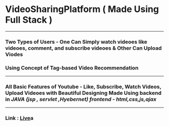 # VideoSharingPlatform ( Made Using Full Stack ) 

<hr>
<h3> Two Types of Users - One Can Simply watch videoes like videoes, comment, and subscribe videoes & Other Can Upload Viodes   </h3>
<h3> Using Concept of Tag-based Video Recommendation </h3>

<hr>
<h3>All Basic Features of Youtube - Like, Subscribe, Watch Videos, Upload Videoes with Beautiful Designing 
Made Using backend in <b><i> JAVA (jsp , servlet ,Hyebernet) frontend - html,css,js,ajax</b></i></h3>

<hr>
<h3> Link : <a href="https://www.youtube.com/watch?v=3JpYOyvNbQg">Live</a>a</h3>
